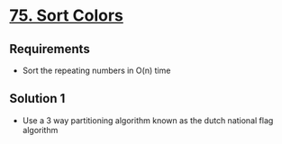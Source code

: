 # [75. Sort Colors](https://leetcode.com/problems/sort-colors/)

## Requirements

- Sort the repeating numbers in O(n) time

## Solution 1

- Use a 3 way partitioning algorithm known as the dutch national flag algorithm
